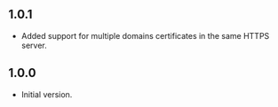 ## 1.0.1

- Added support for multiple domains certificates in the same HTTPS server.

## 1.0.0

- Initial version.
